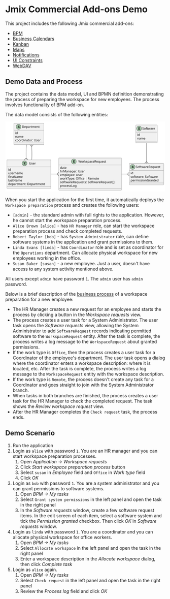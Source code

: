 # Jmix Commercial Add-ons Demo

This project includes the following Jmix commercial add-ons:

- [BPM](https://www.jmix.io/marketplace/bpm/)
- [Business Calendars](https://www.jmix.io/marketplace/business-calendars/)
- [Kanban](https://www.jmix.io/marketplace/kanban/)
- [Maps](https://www.jmix.io/marketplace/maps/)
- [Notifications](https://www.jmix.io/marketplace/notifications/)
- [UI Constraints](https://www.jmix.io/marketplace/ui-constraints/)
- [WebDAV](https://www.jmix.io/marketplace/webdav/)

## Demo Data and Process

The project contains the data model, UI and BPMN definition demonstrating the process of preparing the workspace for new employees. The process involves functionality of BPM add-on.

The data model consists of the following entities:

![](doc/data-model.svg)

When you start the application for the first time, it automatically deploys the `Workspace preparation` process and creates the following users:

- `[admin]` - the standard admin with full rights to the application. However, he cannot start the workspace preparation process.
- `Alice Brown [alice]` - has `HR Manager` role, can start the workspace preparation process and check completed requests.
- `Robert Taylor [bob]` - has `System Administrator` role, can define software systems in the application and grant permissions to them.
- `Linda Evans [linda]` - has `Coordinator` role and is set as coordinator for the `Operations` department. Can allocate physical workspace for new employees working in the office.
- `Susan Baker [susan]` - a new employee. Just a user, doesn't have access to any system activity mentioned above.

All users except `admin` have password `1`. The `admin` user has `admin` password.

Below is a brief description of the [business process](doc/workspace-preparation-process.png) of a workspace preparation for a new employee: 

- The HR Manager creates a new request for an employee and starts the process by clicking a button in the _Workspace requests_ view.
- The process creates a user task for a System Administrator. The user task opens the _Software requests_ view, allowing the System Administrator to add `SoftwareRequest` records indicating permitted software to the `WorkspaceRequest` entity. After the task is complete, the process writes a log message to the `WorkspaceRequest` about granted permissions.
- If the work type is `Office`, then the process creates a user task for a Coordinator of the employee's department. The user task opens a dialog where the coordinator enters a workspace description: where it is located, etc. After the task is complete, the process writes a log message to the `WorkspaceRequest` entity with the workspace description.
- If the work type is `Remote`, the process doesn't create any task for a Coordinator and goes straight to join with the System Administrator branch.
- When tasks in both branches are finished, the process creates a user task for the HR Manager to check the completed request. The task shows the _Review workspace request_ view.
- After the HR Manager completes the `Check request` task, the process ends.

## Demo Scenario

1. Run the application
2. Login as `alice` with password `1`. You are an HR manager and you can start workspace preparation processes.
   1. Open _Application -> Workspace requests_
   2. Click _Start workspace preparation process_ button
   3. Select `susan` in _Employee_ field and `Office` in _Work type_ field
   4. Click _OK_
3. Login as `bob` with password `1`. You are a system administrator and you can grant permissions to software systems.
   1. Open _BPM -> My tasks_
   2. Select `Grant system permissions` in the left panel and open the task in the right panel
   3. In the _Software requests_ window, create a few software request items. In the edit screen of each item, select a software system and tick the _Permission granted_ checkbox. Then click _OK_ in _Software requests_ window.
4. Login as `linda` with password `1`. You are a coordinator and you can allocate physical workspace for office workers.
   1. Open _BPM -> My tasks_
   2. Select `Allocate workspace` in the left panel and open the task in the right panel
   3. Enter a workspace description in the _Allocate workspace_ dialog, then click _Complete task_
5. Login as `alice` again. 
   1. Open _BPM -> My tasks_
   2. Select `Check request` in the left panel and open the task in the right panel
   3. Review the _Process log_ field and click _OK_
